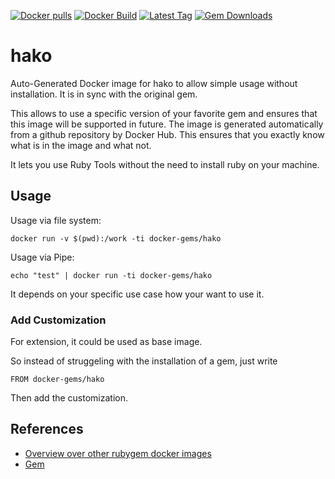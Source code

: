 [![Docker pulls](https://img.shields.io/docker/pulls/rubygem/hako.svg)](https://hub.docker.com/r/rubygem/hako/)
[![Docker Build](https://img.shields.io/docker/automated/rubygem/hako.svg)](https://hub.docker.com/r/rubygem/hako/)
[![Latest Tag](https://img.shields.io/github/tag/docker-rubygem/hako.svg)](https://hub.docker.com/r/rubygem/hako/)
[![Gem Downloads](https://img.shields.io/gem/dt/hako.svg)](https://rubygems.org/gems/hako/)
# hako

Auto-Generated Docker image for hako to allow simple usage without installation.
It is in sync with the original gem.

This allows to use a specific version of your favorite gem and ensures that this image will be supported in future.
The image is generated automatically from a github repository by Docker Hub.
This ensures that you exactly know what is in the image and what not.

It lets you use Ruby Tools without the need to install ruby on your machine.

## Usage

Usage via file system:

`docker run -v $(pwd):/work -ti docker-gems/hako`

Usage via Pipe:

`echo "test" | docker run -ti docker-gems/hako`

It depends on your specific use case how your want to use it.

### Add Customization

For extension, it could be used as base image.

So instead of struggeling with the installation of a gem, just write

`FROM docker-gems/hako`

Then add the customization.

## References

 - [Overview over other rubygem docker images](https://github.com/thinkbot/docker-rubygem)
 - [Gem](https://rubygems.org/gems/hako/)
